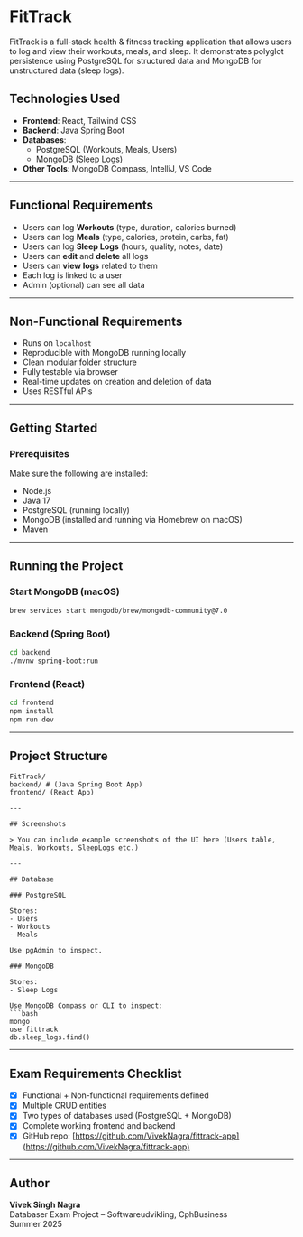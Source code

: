 
# FitTrack 

FitTrack is a full-stack health & fitness tracking application that allows users to log and view their workouts, meals, and sleep. It demonstrates polyglot persistence using PostgreSQL for structured data and MongoDB for unstructured data (sleep logs).

## Technologies Used

- **Frontend**: React, Tailwind CSS
- **Backend**: Java Spring Boot
- **Databases**:
  - PostgreSQL (Workouts, Meals, Users)
  - MongoDB (Sleep Logs)
- **Other Tools**: MongoDB Compass, IntelliJ, VS Code

---

## Functional Requirements

- Users can log **Workouts** (type, duration, calories burned)
- Users can log **Meals** (type, calories, protein, carbs, fat)
- Users can log **Sleep Logs** (hours, quality, notes, date)
- Users can **edit** and **delete** all logs
- Users can **view logs** related to them
- Each log is linked to a user
- Admin (optional) can see all data

---

## Non-Functional Requirements

- Runs on `localhost`
- Reproducible with MongoDB running locally
- Clean modular folder structure
- Fully testable via browser 
- Real-time updates on creation and deletion of data
- Uses RESTful APIs

---

## Getting Started

### Prerequisites

Make sure the following are installed:

- Node.js
- Java 17
- PostgreSQL (running locally)
- MongoDB (installed and running via Homebrew on macOS)
- Maven

---

## Running the Project

### Start MongoDB (macOS)
```bash
brew services start mongodb/brew/mongodb-community@7.0
```

### Backend (Spring Boot)
```bash
cd backend
./mvnw spring-boot:run
```

### Frontend (React)
```bash
cd frontend
npm install
npm run dev
```

---

## Project Structure

```
FitTrack/
backend/ # (Java Spring Boot App)
frontend/ (React App)

---

## Screenshots

> You can include example screenshots of the UI here (Users table, Meals, Workouts, SleepLogs etc.)

---

## Database

### PostgreSQL

Stores:
- Users
- Workouts
- Meals

Use pgAdmin to inspect.

### MongoDB

Stores:
- Sleep Logs

Use MongoDB Compass or CLI to inspect:
```bash
mongo
use fittrack
db.sleep_logs.find()
```

---

## Exam Requirements Checklist

- [x] Functional + Non-functional requirements defined
- [x] Multiple CRUD entities
- [x] Two types of databases used (PostgreSQL + MongoDB)
- [x] Complete working frontend and backend
- [x] GitHub repo: [https://github.com/VivekNagra/fittrack-app](https://github.com/VivekNagra/fittrack-app)

---

## Author

**Vivek Singh Nagra**  
Databaser Exam Project – Softwareudvikling, CphBusiness  
Summer 2025

